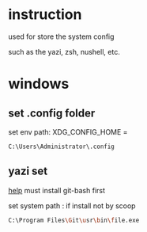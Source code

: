 # instruction

used for store the system config

such as the yazi, zsh, nushell, etc.

# windows

## set .config folder

set env path:
XDG_CONFIG_HOME =

```bash
C:\Users\Administrator\.config
```

## yazi set

[help](https://yazi-rs.github.io/docs/installation/#windows)
must install git-bash first

set system path :
if install not by scoop

```bash
C:\Program Files\Git\usr\bin\file.exe
```
